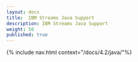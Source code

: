 ```yaml
---
layout: docs
title:  IBM Streams Java Support
description: IBM Streams Java Support
weight: 50
published: true
---
```


{% include nav.html context="/docs/4.2/java/"%}
